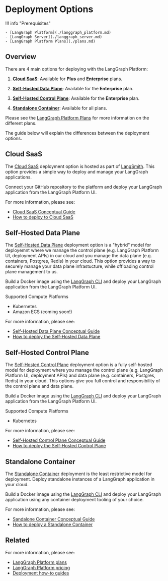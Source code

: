 # Deployment Options

!!! info "Prerequisites"

    - [LangGraph Platform](./langgraph_platform.md)
    - [LangGraph Server](./langgraph_server.md)
    - [LangGraph Platform Plans](./plans.md)

## Overview

There are 4 main options for deploying with the LangGraph Platform:

1. **[Cloud SaaS](#cloud-saas)**: Available for **Plus** and **Enterprise** plans.

1. **[Self-Hosted Data Plane](#self-hosted-data-plane)**: Available for the **Enterprise** plan.

1. **[Self-Hosted Control Plane](#self-hosted-control-plane)**: Available for the **Enterprise** plan.

1. **[Standalone Container](#standalone-container)**: Available for all plans.

Please see the [LangGraph Platform Plans](./plans.md) for more information on the different plans.

The guide below will explain the differences between the deployment options.

## Cloud SaaS

The [Cloud SaaS](./langgraph_cloud.md) deployment option is hosted as part of [LangSmith](https://smith.langchain.com/). This option provides a simple way to deploy and manage your LangGraph applications.

Connect your GitHub repository to the platform and deploy your LangGraph application from the LangGraph Platform UI.

For more information, please see:

* [Cloud SaaS Conceptual Guide](./langgraph_cloud.md)
* [How to deploy to Cloud SaaS](../cloud/deployment/cloud.md)

## Self-Hosted Data Plane

The [Self-Hosted Data Plane](./langgraph_self_hosted_data_plane.md) deployment option is a "hybrid" model for deployemnt where we manage the control plane (e.g. LangGraph Platform UI, deployment APIs) in our cloud and you manage the data plane (e.g. containers, Postgres, Redis) in your cloud. This option provides a way to securely manage your data plane infrastucture, while offloading control plane management to us.

Build a Docker image using the [LangGraph CLI]() and deploy your LangGraph application from the LangGraph Platform UI.

Supported Compute Platforms

- Kubernetes
- Amazon ECS (coming soon!)

For more information, please see:

* [Self-Hosted Data Plane Conceptual Guide](./langgraph_self_hosted_data_plane.md)
* [How to deploy the Self-Hosted Data Plane](../cloud/deployment/self_hosted_data_plane.md)

## Self-Hosted Control Plane

The [Self-Hosted Control Plane](./langgraph_self_hosted_control_plane.md) deployment option is a fully self-hosted model for deployment where you manage the control plane (e.g. LangGraph Platform UI, deployment APIs) and data plane (e.g. containers, Postgres, Redis) in your cloud. This options give you full control and responsibility of the control plane and data plane.

Build a Docker image using the [LangGraph CLI]() and deploy your LangGraph application from the LangGraph Platform UI.

Supported Compute Platforms

- Kubernetes

For more information, please see:

* [Self-Hosted Control Plane Conceptual Guide](./langgraph_self_hosted_control_plane.md)
* [How to deploy the Self-Hosted Control Plane](../cloud/deployment/self_hosted_control_plane.md)

## Standalone Container

The [Standalone Container](./langgraph_standalone_container.md) deployment is the least restrictive model for deployment. Deploy standalone instances of a LangGraph application in your cloud.

Build a Docker image using the [LangGraph CLI]() and deploy your LangGraph application using any container deployment tooling of your choice.

For more information, please see:

* [Sandalone Container Conceptual Guide](./langgraph_standalone_container.md)
* [How to deploy a Standalone Container](../cloud/deployment/standalone_container.md)

## Related

For more information, please see:

* [LangGraph Platform plans](./plans.md)
* [LangGraph Platform pricing](https://www.langchain.com/langgraph-platform-pricing)
* [Deployment how-to guides](../how-tos/index.md#deployment)

